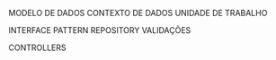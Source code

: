 

MODELO DE DADOS
CONTEXTO DE DADOS
UNIDADE DE TRABALHO

INTERFACE
PATTERN REPOSITORY
VALIDAÇÕES

CONTROLLERS
